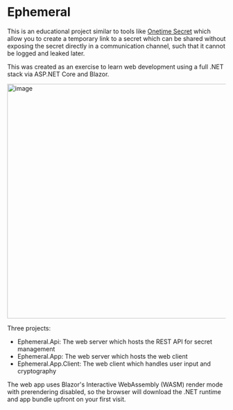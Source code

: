 # Ephemeral

This is an educational project similar to tools like [Onetime Secret](https://onetimesecret.com/) which allow you to create a temporary link to a secret which can be shared without exposing the secret directly in a communication channel, such that it cannot be logged and leaked later.

This was created as an exercise to learn web development using a full .NET stack via ASP.NET Core and Blazor.

<img width="868" height="542" alt="image" src="https://github.com/user-attachments/assets/c864219b-504c-44d2-b9a0-ac2df57729eb" /><br />

Three projects:
- Ephemeral.Api: The web server which hosts the REST API for secret management
- Ephemeral.App: The web server which hosts the web client
- Ephemeral.App.Client: The web client which handles user input and cryptography

The web app uses Blazor's Interactive WebAssembly (WASM) render mode with prerendering disabled, so the browser will download the .NET runtime and app bundle upfront on your first visit.
